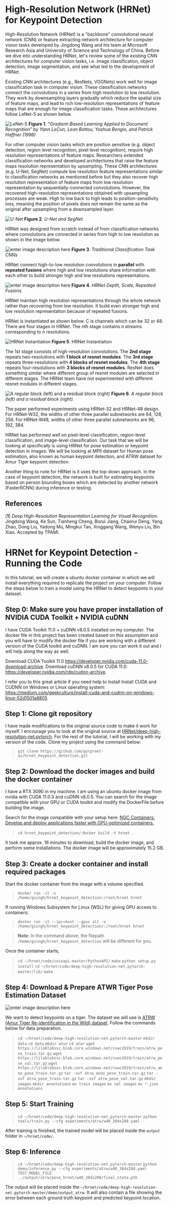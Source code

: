 # High-Resolution Network (HRNet) for Keypoint Detection

High-Resolution Network (HRNet) is a "backbone" convolutional neural network (CNN) or feature extracting network architecture for computer vision tasks developed by Jingdong Wang and his team at Microsoft Research Asia and University of Science and Technology of China. Before we dive into understanding HRNet, let's review some of the existing CNN architectures for computer vision tasks, i.e. image classification, object detection, image segmentation, and see what led to the development of HRNet. 

Existing CNN architectures (e.g., ResNets, VGGNets) work well for image classification task in computer vision. These classification networks connect the convolutions in a series from high resolution to low resolution. They work by downsampling layers gradually which reduce the spatial size of feature maps, and lead to rich low-resolution representations of feature maps that are enough for image classification tasks. These architectures follow LeNet-5 as shown below.

![LeNet-5](https://1.bp.blogspot.com/-hBmdBriQC5o/YUU4mE5P1OI/AAAAAAAAKK8/y3rC9Qgyc0wuWQgX2Lz8Jcbto85Ts8zvgCLcBGAsYHQ/s0/LeNet-5.jpg)
**Figure 1**. *“Gradient-Based Learning Applied to Document Recognition” by Yann LeCun, Leon Bottou, Yoshua Bengio, and Patrick Haffner (1998)* 

For other computer vision tasks  which are position sensitive (e.g. object detection, region level recognition, pixel level recognition), require high resolution representations of feature maps. Researchers extended classification networks and developed architectures that raise the feature maps resolution representation by upsampling. These CNN architectures (e.g. U-Net, SegNet) compute low resolution feature representations similar to classification networks as mentioned before but they also recover high resolution representation of feature maps from low resolution representation by sequentially-connected convolutions. However, the recovered high-resolution representations obtained with upsampling processes are weak. High to low back to high leads to position-sensitivity loss, meaning the position of pixels does not remain the same as the original after upsampling from a downsampled layer.

![U-Net](https://1.bp.blogspot.com/-nQiBL8tW-Zo/YUU6vGfxfJI/AAAAAAAAKLI/5iL6FU0jT9UCjYrZtAeGUb_gvZYEd2qYwCLcBGAsYHQ/s0/u-net.png)
**Figure 2**. *U-Net and SegNet*

HRNet was designed from scratch instead of from classification networks where convolutions are connected in series from high to low resolution as shown in the image below. 

![enter image description here](https://1.bp.blogspot.com/-KS2r5kpNasA/YUXqpEXQ3-I/AAAAAAAAKLQ/qz4kzCGAvekDBvK4qqA5xdEtqAiw-Nj4wCLcBGAsYHQ/s0/cnn-series.png)
**Figure 3**. *Traditional Classification Task CNNs*

HRNet connect high-to-low resolution convolutions in **parallel** with **repeated fusions** where high and low resolutions share information with each other to build stronger high and low resolutions representations. 

![enter image description here](https://1.bp.blogspot.com/-dEIeIeyAKas/YUYKMMO8_JI/AAAAAAAAKLo/LO8bboFGhcs1y_r1_SkUbVwEqT9DSzAdACLcBGAsYHQ/s0/hrnet.png)
**Figure 4**. *HRNet Depth, Scale, Repeated Fusions.*

HRNet maintain high resolution representations through the whole network rather than recovering from low resolution. It build even stronger high and low resolution representation because of repeated fusions.

HRNet is instantiated as shown below. C is channels which can be 32 or 48. There are four stages in HRNet. The *n*th stage contains *n* streams corresponding to *n* resolutions. 

![HRNet Instantiation](https://1.bp.blogspot.com/-R2goLX5Eyh8/YUYL34xy5CI/AAAAAAAAKLw/Vbfcd_4LofkUEcJxXVNqfLA7RxT662R2wCLcBGAsYHQ/s0/hrnet_init.png)
**Figure 5**. HRNet Instantiation

The 1st stage consists of high-resolution convolutions. The **2nd stage** repeats two-resolutions with **1 block of resnet modules**.  The **3rd stage** repeats three-resolutions with **4 blocks of resnet modules**. The **4th stage** repeats four-resolutions with **3 blocks of resnet modules**. ResNet does something similar where different group of resnet modules are selected in different stages. The HRNet team have not experimented with different resnet modules in different stages.

![A regular block (left) and a residual block (right)](https://d2l.ai/_images/residual-block.svg)
**Figure 6**. *A regular block (left) and a residual block (right).*

The paper performed experiments using HRNet-32 and HRNet-48 design. For HRNet-W32, the widths of other three parallel subnetworks are 64, 128, 256. For HRNet-W48,  widths of other three parallel subnetworks are 96, 192, 384.

HRNet has performed well on pixel-level classification, region-level classification, and image-level classification. Our task that we will be looking at specifically is using HRNet for pose estimation or keypoint detection in images. We will be looking at MPII dataset for Human pose estimation, also known as human keypoint detection, and ATRW dataset for Amur Tiger keypoint detection.

Another thing to note for HRNet is it uses the top-down approach. In the case of keypoint detection, the network is built for estimating keypoints based on person bounding boxes which are detected by another network (FasterRCNN) during inference or testing.

## References

 [**1**] *Deep High-Resolution Representation Learning for Visual Recognition.* Jingdong Wang, Ke Sun, Tianheng Cheng, Borui Jiang, Chaorui Deng, Yang Zhao, Dong Liu, Yadong Mu, Mingkui Tan, Xinggang Wang, Wenyu Liu, Bin Xiao. Accepted by TPAMI.


# HRNet for Keypoint Detection - Running the Code 
In this tutorial, we will create a ubuntu docker container in which we will install everything required to replicate the project on your computer. Follow the steps below to train a model using the HRNet to detect keypoints in your dataset. 

## Step 0: Make sure you have proper installation of NVIDIA CUDA Toolkit + NVIDIA cuDNN

I have CUDA Toolkit 11.0 + cuDNN v8.0.5 installed on my computer. The docker file in this project has been created based on this assumption and you will have to modify the docker file if you are working with a different version of the CUDA toolkit and cuDNN. I am sure you can work it out and I will help along the way as well.

Download CUDA Toolkit 11.0 https://developer.nvidia.com/cuda-11.0-download-archive.
Download cuDNN v8.0.5 for CUDA 11.0: https://developer.nvidia.com/rdp/cudnn-archive.

I refer you to this great article if you need help to install Install CUDA and CUDNN on Windows or Linux operating system: https://medium.com/geekculture/install-cuda-and-cudnn-on-windows-linux-52d1501a8805

## Step 1: Clone git repository

I have made modifications to the original source code to make it work for myself. I encourage you to look at the original source at  [HRNet/deep-high-resolution-net.pytorch](https://github.com/HRNet/deep-high-resolution-net.pytorch). For the rest of the tutorial, I will be working with my version of the code. Clone my project using the command below:

> `git clone https://github.com/gurpreet-ai/hrnet_keypoint_detection.git`

## Step 2: Download the docker images and build the docker container

I have a RTX 3090 in my machine. I am using an ubuntu docker image from nvidia with CUDA 11.0.3 and cuDNN v8.0.5. You can search for the image compatible with your GPU or CUDA toolkit and modify the DockerFile before building the image.

Search for the image compatible with your setup here: [NGC Containers: Develop and deploy applications faster with GPU-optimized containers. ](https://ngc.nvidia.com/catalog/containers/nvidia:cuda/tags)

> `cd hrnet_keypoint_detection/`
> `docker build -t hrnet .`

It took me approx. 16 minutes to download, build the docker image, and perform some installations. The docker image will be approximately 15.2 GB.

## Step 3: Create a docker container and install required packages

Start the docker container from the image with a volume specified.

> `docker run -it -v /home/gsingh/hrnet_keypoint_detection:/root/hrnet hrnet`

If running Windows Subsystem for Linux (WSL) for giving GPU access to containers:
> `docker run -it --ipc=host --gpus all -v /home/gsingh/hrnet_keypoint_detection/:/root/hrnet hrnet`

> **Note**: In the command above, the filepath `/home/gsingh/hrnet_keypoint_detection` will be different for you.

Once the container starts, 

> `cd ~/hrnet/code/cocoapi-master/PythonAPI/` 
> `make` 
> `python setup.py install` 
> `cd ~/hrnet/code/deep-high-resolution-net.pytorch-master/lib/` 
> `make`

## Step 4: Download & Prepare ATWR Tiger Pose Estimation Dataset

![enter image description here](https://cvwc2019.github.io/imgs/pose_3.jpg)

We want to detect keypoints on a tiger. The dataset we will use is [ATRW (Amur Tiger Re-identification in the Wild) dataset](https://cvwc2019.github.io/challenge.html). Follow the commands below for data preparation.

> `cd ~/hrnet/code/deep-high-resolution-net.pytorch-master`
> `mkdir data`
> `cd data`
> `mkdir atwr`
> `cd atwr`
> `wget https://lilablobssc.blob.core.windows.net/cvwc2019/train/atrw_pose_train.tar.gz`
> `wget https://lilablobssc.blob.core.windows.net/cvwc2019/train/atrw_pose_val.tar.gz`
> `wget https://lilablobssc.blob.core.windows.net/cvwc2019/train/atrw_anno_pose_train.tar.gz`
> `tar -xvf atrw_anno_pose_train.tar.gz`
> `tar -xvf atrw_pose_train.tar.gz`
> `tar -xvf atrw_pose_val.tar.gz`
> `mkdir images`
> `mkdir annotations`
> `mv train images`
> `mv val images`
> `mv *.json annotations`

## Step 5: Start Training

> `cd ~/hrnet/code/deep-high-resolution-net.pytorch-master`
> `python tools/train.py --cfg experiments/atrw/w48_384x288.yaml`

After training is finished, the trained model will be placed inside the `output` folder in `~/hrnet/code/`. 

## Step 6: Inference

> `cd ~/hrnet/code/deep-high-resolution-net.pytorch-master`
> `python demo/inference.py --cfg experiments/atrw/w48_384x288.yaml TEST.MODEL_FILE ../output/atrw/pose_hrnet/w48_384x288/final_state.pth`

The output will be placed inside the `~/hrnet/code/deep-high-resolution-net.pytorch-master/demo/output_atrw`. It will also contain a file showing the error between each ground truth keypoint and predicted keypoint location.